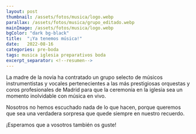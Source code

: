 ```yaml
---
layout: post
thumbnail: /assets/fotos/musica/logo.webp
parallax: /assets/fotos/musica/grupo_editado.webp
mainImage: /assets/fotos/musica/logo.webp
bgColor: "dark bg-black"
title:  "¡Ya tenemos música!"
date:   2022-08-16
categories: pre-boda
tags: musica iglesia preparativos boda
excerpt_separator: <!--resumen-->
---
```


La madre de la novia ha contratado un grupo selecto de músicos instrumentistas y vocales pertenecientes a las más prestigiosas orquestas y coros profesionales de Madrid para que la ceremonia en la iglesia sea un momento inolvidable con música en vivo.

Nosotros no hemos escuchado nada de lo que hacen, porque queremos que sea una verdadera sorpresa que quede siempre en nuestro recuerdo.

¡Esperamos que a vosotros también os guste!

